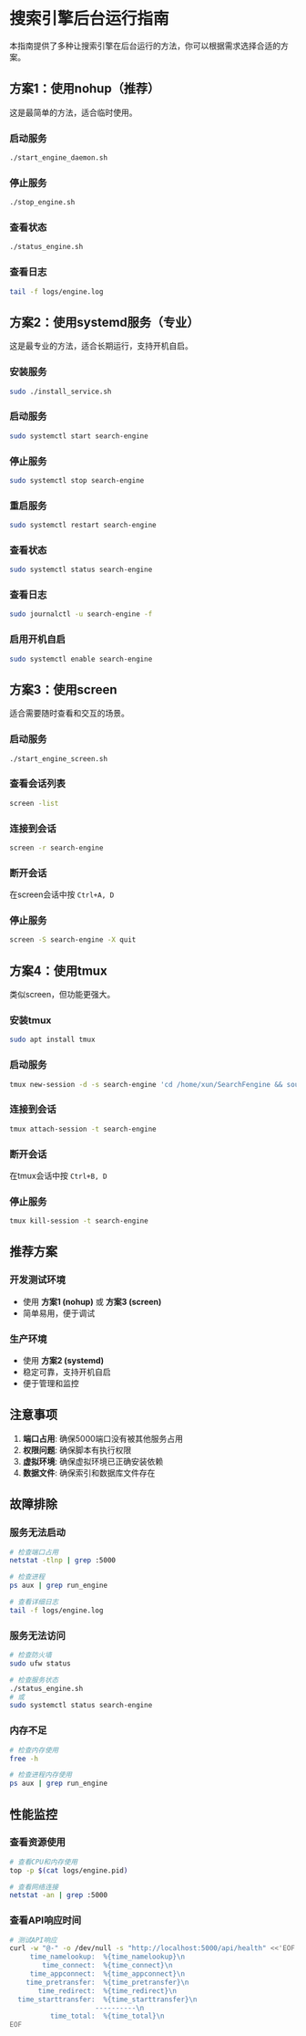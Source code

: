 # 搜索引擎后台运行指南

本指南提供了多种让搜索引擎在后台运行的方法，你可以根据需求选择合适的方案。

## 方案1：使用nohup（推荐）

这是最简单的方法，适合临时使用。

### 启动服务
```bash
./start_engine_daemon.sh
```

### 停止服务
```bash
./stop_engine.sh
```

### 查看状态
```bash
./status_engine.sh
```

### 查看日志
```bash
tail -f logs/engine.log
```

## 方案2：使用systemd服务（专业）

这是最专业的方法，适合长期运行，支持开机自启。

### 安装服务
```bash
sudo ./install_service.sh
```

### 启动服务
```bash
sudo systemctl start search-engine
```

### 停止服务
```bash
sudo systemctl stop search-engine
```

### 重启服务
```bash
sudo systemctl restart search-engine
```

### 查看状态
```bash
sudo systemctl status search-engine
```

### 查看日志
```bash
sudo journalctl -u search-engine -f
```

### 启用开机自启
```bash
sudo systemctl enable search-engine
```

## 方案3：使用screen

适合需要随时查看和交互的场景。

### 启动服务
```bash
./start_engine_screen.sh
```

### 查看会话列表
```bash
screen -list
```

### 连接到会话
```bash
screen -r search-engine
```

### 断开会话
在screen会话中按 `Ctrl+A, D`

### 停止服务
```bash
screen -S search-engine -X quit
```

## 方案4：使用tmux

类似screen，但功能更强大。

### 安装tmux
```bash
sudo apt install tmux
```

### 启动服务
```bash
tmux new-session -d -s search-engine 'cd /home/xun/SearchFengine && source venv/bin/activate && python3 engine/run_engine.py'
```

### 连接到会话
```bash
tmux attach-session -t search-engine
```

### 断开会话
在tmux会话中按 `Ctrl+B, D`

### 停止服务
```bash
tmux kill-session -t search-engine
```

## 推荐方案

### 开发测试环境
- 使用 **方案1 (nohup)** 或 **方案3 (screen)**
- 简单易用，便于调试

### 生产环境
- 使用 **方案2 (systemd)**
- 稳定可靠，支持开机自启
- 便于管理和监控

## 注意事项

1. **端口占用**: 确保5000端口没有被其他服务占用
2. **权限问题**: 确保脚本有执行权限
3. **虚拟环境**: 确保虚拟环境已正确安装依赖
4. **数据文件**: 确保索引和数据库文件存在

## 故障排除

### 服务无法启动
```bash
# 检查端口占用
netstat -tlnp | grep :5000

# 检查进程
ps aux | grep run_engine

# 查看详细日志
tail -f logs/engine.log
```

### 服务无法访问
```bash
# 检查防火墙
sudo ufw status

# 检查服务状态
./status_engine.sh
# 或
sudo systemctl status search-engine
```

### 内存不足
```bash
# 检查内存使用
free -h

# 检查进程内存使用
ps aux | grep run_engine
```

## 性能监控

### 查看资源使用
```bash
# 查看CPU和内存使用
top -p $(cat logs/engine.pid)

# 查看网络连接
netstat -an | grep :5000
```

### 查看API响应时间
```bash
# 测试API响应
curl -w "@-" -o /dev/null -s "http://localhost:5000/api/health" <<'EOF'
     time_namelookup:  %{time_namelookup}\n
        time_connect:  %{time_connect}\n
     time_appconnect:  %{time_appconnect}\n
    time_pretransfer:  %{time_pretransfer}\n
       time_redirect:  %{time_redirect}\n
  time_starttransfer:  %{time_starttransfer}\n
                     ----------\n
          time_total:  %{time_total}\n
EOF
``` 